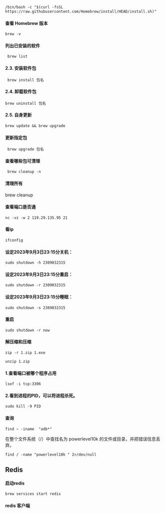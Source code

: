 <!-- Homebrew常用命令 -->

```shell
/bin/bash -c "$(curl -fsSL https://raw.githubusercontent.com/Homebrew/install/HEAD/install.sh)"
```

#### 查看 Homebrew 版本
 ```shell
 brew -v
 ```

#### 列出已安装的软件
```shell
 brew list
 ```
#### 2.3. 安装软件包
```shell
 brew install 包名
 ```

#### 2.4. 卸载软件包
```shell
brew uninstall 包名
```
 
#### 2.5. 自身更新
```shell
brew update && brew upgrade
```

#### 更新指定包

```shell
 brew upgrade 包名
```

####  查看哪些包可清理
```shell
 brew cleanup -n
 ```

#### 清理所有
 brew cleanup



#### 查看端口是否通
```shell
nc -vz -w 2 119.29.135.95 21
```
#### 看ip
```shell
ifconfig
```



#### 设定2023年9月3日23:15分关机：
```shell
sudo shutdown -h 2309032315
```

#### 设定2023年9月3日23:15分重启：

```shell
sudo shutdown -r 2309032315
```

#### 设定2023年9月3日23:15分睡眠：
```shell
sudo shutdown -s 2309032315
```


#### 重启
```shell
sudo shutdown -r now
```
#### 解压缩和压缩

```shell
zip -r 1.zip 1.exe 
```

```shell
unzip 1.zip
```



#### 1.查看端口被哪个程序占用
```
lsof -i tcp:3306
```


#### 2.看到进程的PID，可以将进程杀死。
```
sudo kill -9 PID
```


#### 查询

```shell
find ~ -iname  "adb*"
```
在整个文件系统（/）中查找名为 powerlevel10k 的文件或目录，并把错误信息丢弃。
```shell
find / -name "powerlevel10k " 2>/dev/null
```


## Redis

#### 启动redis

```shell
brew services start redis
```

#### redis 客户端
